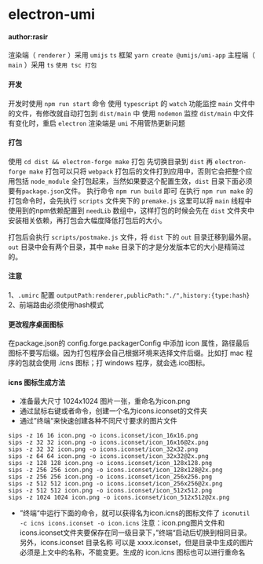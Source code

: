 # electron-umi
#### author:rasir
渲染端（ `renderer` ）采用 `umijs` `ts` 框架
`yarn create @umijs/umi-app`
主程端（ `main` ）采用 `ts`
`使用 tsc 打包`
#### 开发
开发时使用 `npm run start` 命令
使用 `typescript` 的 `watch` 功能监控 `main` 文件中的文件，有修改就自动打包到 `dist/main` 中
使用 `nodemon` 监控 `dist/main` 中文件有变化时，重启 `electron`
渲染端是 `umi` 不用管热更新问题

#### 打包
使用 `cd dist && electron-forge make` 打包
先切换目录到 `dist` 再 `electron-forge make` 打包可以只将 `webpack` 打包后的文件打到应用中，否则它会把整个应用包括 `node_module` 全打包起来，当然如果要这个配置生效，`dist` 目录下面必须要有`package.json`文件。
执行命令 `npm run build` 即可
在执行 `npm run make` 的打包命令时，会先执行 `scripts` 文件夹下的 `premake.js` 这里可以将 `main` 线程中使用到的npm依赖配置到 `needLib` 数组中，这样打包的时候会先在 `dist` 文件夹中安装相关依赖，再打包会大幅度降低打包后的大小。

打包后会执行 `scripts/postmake.js` 文件，将 `dist` 下的 `out` 目录迁移到最外层。
`out` 目录中会有两个目录，其中 `make` 目录下的才是分发版本它的大小是精简过的。

#### 注意
1、`.umirc` 配置 `outputPath:renderer,publicPath:"./",history:{type:hash}` 
2、前端路由必须使用hash模式


#### 更改程序桌面图标
在package.json的 config.forge.packagerConfig 中添加 icon 属性，路径最后图标不要写后缀。因为打包程序会自己根据环境来选择文件后缀。比如打 mac 程序的包就会使用 .icns 图标；打 windows 程序，就会选.ico图标。

#### icns 图标生成方法
*  准备最大尺寸 1024x1024 图片一张，重命名为icon.png
*  通过鼠标右键或者命令，创建一个名为icons.iconset的文件夹
*  通过”终端“来快速创建各种不同尺寸要求的图片文件
```
sips -z 16 16 icon.png -o icons.iconset/icon_16x16.png
sips -z 32 32 icon.png -o icons.iconset/icon_16x16@2x.png
sips -z 32 32 icon.png -o icons.iconset/icon_32x32.png
sips -z 64 64 icon.png -o icons.iconset/icon_32x32@2x.png
sips -z 128 128 icon.png -o icons.iconset/icon_128x128.png
sips -z 256 256 icon.png -o icons.iconset/icon_128x128@2x.png
sips -z 256 256 icon.png -o icons.iconset/icon_256x256.png
sips -z 512 512 icon.png -o icons.iconset/icon_256x256@2x.png
sips -z 512 512 icon.png -o icons.iconset/icon_512x512.png
sips -z 1024 1024 icon.png -o icons.iconset/icon_512x512@2x.png
```
* ”终端“中运行下面的命令，就可以获得名为icon.icns的图标文件了
`iconutil -c icns icons.iconset -o icon.icns`
注意：icon.png图片文件和icons.iconset文件夹要保存在同一级目录下，”终端“启动后切换到相同目录。另外，icons.iconset 目录名称 可以是 xxxx.iconset，但是目录中生成的图片必须是上文中的名称，不能变更。生成的 icon.icns 图标也可以进行重命名
